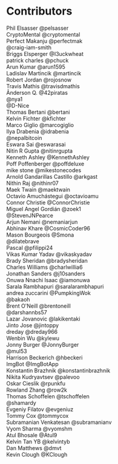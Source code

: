 # Contributors 
Phil Elsasser @pelsasser    
CryptoMental @cryptomental    
Perfect Makanju @perfectmak    
@craig-iam-smith    
Briggs Elsperger @I3uckwheat    
patrick charles @pchuck    
Arun Kumar @arun1595    
Ladislav Martincik @martincik    
Robert Jordan @rojosnow    
Travis Mathis @travisdmathis    
Ânderson Q. @42piratas    
@nya1    
@D-Nice    
Thomas Bertani @bertani    
Kelvin Fichter @kfichter    
Marco Giglio @marcogiglio    
Ilya Drabenia @idrabenia    
@nepalbitcoin    
Eswara Sai @eswarasai    
Nitin R Gupta @nitinrgupta    
Kenneth Ashley @KennethAshley    
Poff Poffenberger @poffdeluxe    
mike stone @mikestonecodes    
Arnold Gandarillas Castillo @arkgast    
Nithin Raj @nithinr07    
Maek Twain @maektwain    
Octavio Amuchástegui @octavioamu    
Connor Christie @ConnorChristie    
Miguel Angel Gordián @zoek1    
@StevenJNPearce    
Arjun Nemani @nemaniarjun    
Abhinav Khare @CosmicCoder96    
Mason Bourgeois @Smona    
@dilatebrave    
Pascal @pfilippi24    
Vikas Kumar Yadav @vikaskyadav    
Brady Sheridan @bradysheridan    
Charles Williams @charlwillia6    
Jonathan Sanders @j10sanders    
Onuwa Nnachi Isaac @iamonuwa    
Sarala Rambhapuri @saralarambhapuri    
andrea zuccarini @PumpkingWok    
@bakaoh    
Brent O'Neill @brentoneill    
@darshannbs57    
Lazar Jovanovic @lakikentaki    
Jinto Jose @jintoppy    
dreday @dreday966    
Wenbin Wu @kylewu    
Jonny Burger @JonnyBurger    
@mul53    
Harrison Beckerich @hbeckeri    
ImgBot @ImgBotApp    
Konstantin Brazhnik @konstantinbrazhnik    
Nikita Kudryavtsev @palevoo    
Oskar Cieslik @rpunkfu    
Rowland Zhang @row2k    
Thomas Schoffelen @tschoffelen    
@shamardy    
Evgeniy Filatov @evgeniuz    
Tommy Cox @tommycox    
Subramanian Venkatesan @subramanianv    
Vyom Sharma @vyomshm    
Atul Bhosale @Atul9    
Kelvin Tan YB @kelvintyb    
Dan Matthews @dmvt    
Kevin Clough @KClough    
